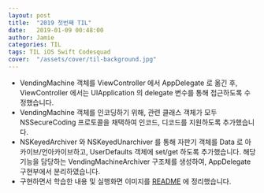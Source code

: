 ```yaml
---
layout: post
title:  "2019 첫번째 TIL"
date:   2019-01-09 00:48:00
author: Jamie
categories: TIL
tags: TIL iOS Swift Codesquad
cover:  "/assets/cover/til-background.jpg"
---
```


- VendingMachine 객체를 ViewController 에서 AppDelegate 로 옮긴 후, ViewController 에서는 UIApplication 의 delegate 변수를 통해 접근하도록 수정했습니다.
- VendingMachine 객체를 인코딩하기 위해, 관련 클래스 객체가 모두 NSSecureCoding 프로토콜을 채택하여 인코드, 디코드를 지원하도록 추가했습니다.
- NSKeyedArchiver 와 NSKeyedUnarchiver 를 통해 자판기 객체를 Data 로 아카이브/언아카이브하고, UserDefaults 객체에 set/get 하도록 추가했습니다. 해당 기능을 담당하는 VendingMachineArchiver 구조체를 생성하여, AppDelegate 구현부에서 분리하였습니다.
- 구현하면서 학습한 내용 및 실행화면 이미지를 [README](https://github.com/code-squad/swift-vendingmachineapp/tree/popsmile#3-%EC%95%B1-%EC%83%9D%EB%AA%85%EC%A3%BC%EA%B8%B0%EC%99%80-%EA%B0%9D%EC%B2%B4-%EC%A0%80%EC%9E%A5) 에 정리했습니다.